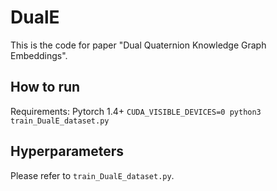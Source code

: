 # DualE
This is the code for paper "Dual Quaternion Knowledge Graph Embeddings".
## How to run 
Requirements:
Pytorch 1.4+
```CUDA_VISIBLE_DEVICES=0 python3 train_DualE_dataset.py```
## Hyperparameters
 Please refer to ```train_DualE_dataset.py```.
